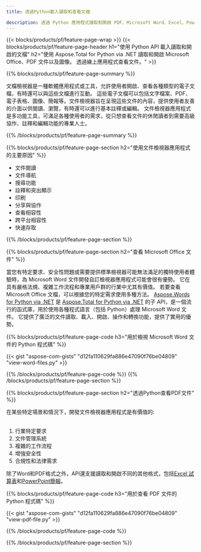 ```yaml
---
title: 透過Python載入讀取和查看文檔 

description: 透過 Python 應用程式讀取和開啟 PDF、Microsoft Word、Excel、PowerPoint 和圖片檔案。
---
```


{{< blocks/products/pf/feature-page-wrap >}}
{{< blocks/products/pf/feature-page-header h1="使用 Python API 載入讀取和開啟的文檔" h2="使用 Aspose.Total for Python via .NET 讀取和開啟 Microsoft Office、PDF 文件以及圖像。 透過線上應用程式查看文件。" >}}

{{% blocks/products/pf/feature-page-summary %}}

文檔檢視器是一種軟體應用程式或工具，允許使用者開啟、查看各種類型的電子文檔，有時還可以與這些文檔進行互動。 這些電子文檔可以包括文字檔案、PDF、電子表格、圖像、簡報等。文件檢視器旨在呈現這些文件的內容，提供使用者友善的介面以供閱讀、瀏覽，有時還可以進行基本註釋或編輯。 文件檢視器應用程式是多功能工具，可滿足各種使用者的需求，從只想查看文件的休閒讀者到需要高級協作、註釋和編輯功能的專業人士。

{{% /blocks/products/pf/feature-page-summary  %}}

{{% blocks/products/pf/feature-page-section  h2="使用文件檢視器應用程式的主要原因" %}}

- 文件閱讀
- 文件導航
- 搜尋功能
- 註釋和突出顯示
- 印刷
- 分享與協作
- 查看相容性
- 跨平台相容性
- 快速存取

{{% /blocks/products/pf/feature-page-section %}}

{{% blocks/products/pf/feature-page-section  h2="查看 Microsoft Office 文件" %}}

當您有特定要求、安全性問題或需要提供標準檢視器可能無法滿足的獨特使用者體驗時，為 Microsoft Word 文件開發自訂檢視器應用程式可能會很有優勢。 它在具有嚴格法規、複雜工作流程和專業用戶群的行業中尤其有價值。 若要查看 Microsoft Office 文檔，可以根據您的特定需求使用多種方法。 [Aspose.Words for Python via .NET](https://products.aspose.com/words/python-net/) 是 [Aspose.Total for Python via .NET](https://products.aspose.com/total/python-net/) 的子 API，是一個流行的函式庫，用於使用各種程式語言（包括 Python）處理 Microsoft Word 文件。 它提供了廣泛的文件讀取、載入、開啟、操作和轉換功能，提供了實用的優勢。  <br />

{{% blocks/products/pf/feature-page-code h3="用於檢視 Microsoft Word 文件的 Python 程式碼" %}}

{{< gist "aspose-com-gists" "d12fa110629fa886e47090f76be04809" "view-word-files.py" >}}

{{% /blocks/products/pf/feature-page-code  %}}
{{% /blocks/products/pf/feature-page-section %}}

{{% blocks/products/pf/feature-page-section  h2="透過Python查看PDF文件" %}}

在某些特定場景和情況下，開發文件檢視器應用程式是有價值的:<br /><br />

1. 行業特定要求
1. 文件管理系統
1. 複雜的工作流程
1. 增強安全性
1. 合規性和法律需求

除了Word和PDF格式之外，API還支援讀取和開啟不同的其他格式，包括[Excel 試算表](https://products.aspose.com/total/zh-hant/python-java/viewer/xlsx/)和[PowerPoint簡報](https://products.aspose.com/total/zh-hant/python-net/viewer/pptx/)。


{{% blocks/products/pf/feature-page-code h3="用於查看 PDF 文件的 Python 程式碼" %}}

{{< gist "aspose-com-gists" "d12fa110629fa886e47090f76be04809" "view-pdf-file.py" >}}

{{% /blocks/products/pf/feature-page-code  %}}

{{% /blocks/products/pf/feature-page-section %}}